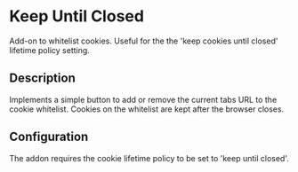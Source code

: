 # Keep Until Closed

Add-on to whitelist cookies. Useful for the the 'keep cookies until closed' lifetime policy setting.

## Description

Implements a simple button to add or remove the current tabs URL to the cookie whitelist.
Cookies on the whitelist are kept after the browser closes.

## Configuration

The addon requires the cookie lifetime policy to be set to 'keep until closed'.
